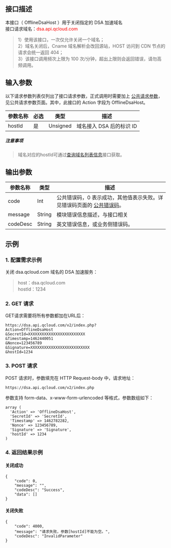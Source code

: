 ## 接口描述 
本接口（ OfflineDsaHost ）用于关闭指定的 DSA 加速域名  
接口请求域名：<font style="color:red">dsa.api.qcloud.com</font>
>1）使用该接口，一次仅允许关闭一个域名；  
>2）域名关闭后，Cname 域名解析会改回源站，HOST 访问到 CDN 节点的请求会统一返回 404；  
>3）该接口调用频次上限为 100 次/分钟，超出上限则会返回错误，请勿高频调用。

## 输入参数 
以下请求参数列表仅列出了接口请求参数，正式调用时需要加上 [公共请求参数](http://tcecqpoc.fsphere.cn/document/product/570/13932 "点击查看公共请求参数")，见公共请求参数页面。其中，此接口的 Action 字段为 OfflineDsaHost。

|参数名称| 必选|类型|描述|
| ----- | ---- | --- | -------------------------- |
|hostId|是|Unsigned|域名接入 DSA 后的标识 ID|
##### 注意事项
>域名对应的hostId可通过[查询域名列表信息](http://tcecqpoc.fsphere.cn/document/product/570/13940)接口获取。 

## 输出参数
|参数名称|类型|描述|
|---- | ----| ---- |
|code|Int|公共错误码，0 表示成功，其他值表示失败。详见错误码页面的 [公共错误码](http://tcecqpoc.fsphere.cn/document/product/570/13937 "点击查看公共错误码")。|
|message|String|模块错误信息描述，与接口相关|
|codeDesc|String|英文错误信息，或业务侧错误码。|

## 示例 
### 1. 配置需求示例 
关闭 dsa.qcloud.com 域名的 DSA 加速服务：
> host：dsa.qcloud.com  
> hostId：1234  

### 2. GET 请求
GET请求需要将所有参数都加在URL后：  
```	
https://dsa.api.qcloud.com/v2/index.php?
Action=OfflineDsaHost   
&SecretId=XXXXXXXXXXXXXXXXXXXXXXXXX   
&Timestamp=1462440051   
&Nonce=123456789   
&Signature=XXXXXXXXXXXXXXXXXXXXXXXXXX  
&hostId=1234 
```   
### 3. POST 请求
POST 请求时，参数填充在 HTTP Request-body 中，请求地址：
```
https://dsa.api.qcloud.com/v2/index.php  
```
参数支持 form-data、x-www-form-urlencoded 等格式，参数数组如下：  
```
array (
  'Action' => 'OfflineDsaHost',
  'SecretId' => 'SecretId',
  'Timestamp' => 1462782282,
  'Nonce' => 123456789,
  'Signature' => 'Signature',
  'hostId' => 1234
)
```
### 4. 返回结果示例
#### 关闭成功
```
{
    "code": 0,
    "message": "",
    "codeDesc": "Success",
    "data": []
}
```
#### 关闭失败
```
{
    "code": 4000,
    "message": "请求失败，参数[hostId]不能为空。",
    "codeDesc": "InvalidParameter"
}
```
